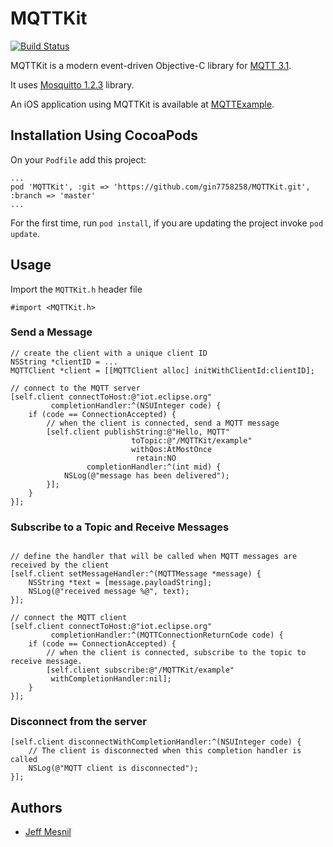 # MQTTKit

[![Build Status](https://travis-ci.org/mobile-web-messaging/MQTTKit.svg?branch=master)](https://travis-ci.org/mobile-web-messaging/MQTTKit)

MQTTKit is a modern event-driven Objective-C library for [MQTT 3.1][mqtt].

It uses [Mosquitto 1.2.3](http://mosquitto.org) library.

An iOS application using MQTTKit is available at [MQTTExample](https://github.com/jmesnil/MQTTExample).

## Installation Using CocoaPods

On your ```Podfile``` add this project:

```
...
pod 'MQTTKit', :git => 'https://github.com/gin7758258/MQTTKit.git', :branch => 'master'
...
```

For the first time, run ```pod install```, if you are updating the project invoke ```pod update```.

## Usage

Import the `MQTTKit.h` header file

```objc
#import <MQTTKit.h>
```

### Send a Message

```objc
// create the client with a unique client ID
NSString *clientID = ...
MQTTClient *client = [[MQTTClient alloc] initWithClientId:clientID];

// connect to the MQTT server
[self.client connectToHost:@"iot.eclipse.org" 
         completionHandler:^(NSUInteger code) {
    if (code == ConnectionAccepted) {
        // when the client is connected, send a MQTT message
        [self.client publishString:@"Hello, MQTT"
                           toTopic:@"/MQTTKit/example"
                           withQos:AtMostOnce
                            retain:NO
                 completionHandler:^(int mid) {
            NSLog(@"message has been delivered");
        }];
    }
}];

```

### Subscribe to a Topic and Receive Messages

```objc

// define the handler that will be called when MQTT messages are received by the client
[self.client setMessageHandler:^(MQTTMessage *message) {
    NSString *text = [message.payloadString];
    NSLog(@"received message %@", text);
}];

// connect the MQTT client
[self.client connectToHost:@"iot.eclipse.org"
         completionHandler:^(MQTTConnectionReturnCode code) {
    if (code == ConnectionAccepted) {
        // when the client is connected, subscribe to the topic to receive message.
        [self.client subscribe:@"/MQTTKit/example"
         withCompletionHandler:nil];
    }
}];
```

### Disconnect from the server

```objc
[self.client disconnectWithCompletionHandler:^(NSUInteger code) {
    // The client is disconnected when this completion handler is called
    NSLog(@"MQTT client is disconnected");
}];
```
## Authors

* [Jeff Mesnil](http://jmesnil.net/)

[mqtt]: http://public.dhe.ibm.com/software/dw/webservices/ws-mqtt/mqtt-v3r1.html
